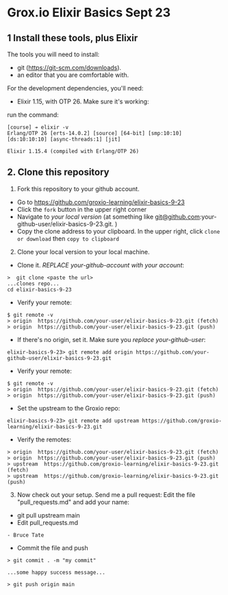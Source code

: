 # Grox.io Elixir Basics Sept 23

## 1 Install these tools, plus Elixir

The tools you will need to install: 

- git (https://git-scm.com/downloads). 
- an editor that you are comfortable with. 

For the development dependencies, you'll need: 

- Elixir 1.15, with OTP 26. Make sure it's working: 

run the command: 

```
[course] ➔ elixir -v
Erlang/OTP 26 [erts-14.0.2] [source] [64-bit] [smp:10:10] [ds:10:10:10] [async-threads:1] [jit]

Elixir 1.15.4 (compiled with Erlang/OTP 26)
```

## 2. Clone this repository

1. Fork this repository to your github account. 

- Go to https://github.com/groxio-learning/elixir-basics-9-23
- Click the `fork` button in the upper right corner
- Navigate to *your local version* (at something like git@github.com:your-github-user/elixir-basics-9-23.git. )
- Copy the clone address to your clipboard. In the upper right, click `clone or download` then `copy to clipboard`

2. Clone your local version to your local machine. 

- Clone it. *REPLACE your-github-account with your account*:  

```
>  git clone <paste the url>
...clones repo...
cd elixir-basics-9-23
```

- Verify your remote: 

```
$ git remote -v
> origin  https://github.com/your-user/elixir-basics-9-23.git (fetch)
> origin  https://github.com/your-user/elixir-basics-9-23.git (push)
```


- If there's no origin, set it. Make sure you *replace your-github-user*:

```
elixir-basics-9-23> git remote add origin https://github.com/your-github-user/elixir-basics-9-23.git
```

- Verify your remote: 

```
$ git remote -v
> origin  https://github.com/your-user/elixir-basics-9-23.git (fetch)
> origin  https://github.com/your-user/elixir-basics-9-23.git (push)
```

- Set the upstream to the Groxio repo:

```
elixir-basics-9-23> git remote add upstream https://github.com/groxio-learning/elixir-basics-9-23.git
```

- Verify the remotes: 

```
> origin  https://github.com/your-user/elixir-basics-9-23.git (fetch)
> origin  https://github.com/your-user/elixir-basics-9-23.git (push)
> upstream  https://github.com/groxio-learning/elixir-basics-9-23.git (fetch)
> upstream  https://github.com/groxio-learning/elixir-basics-9-23.git (push)
```

3. Now check out your setup. Send me a pull request: Edit the file "pull_requests.md" and add your name: 

- git pull upstream main
- Edit pull_requests.md

```
- Bruce Tate
```

- Commit the file and push

```
> git commit . -m "my commit"

...some happy success message...

> git push origin main
